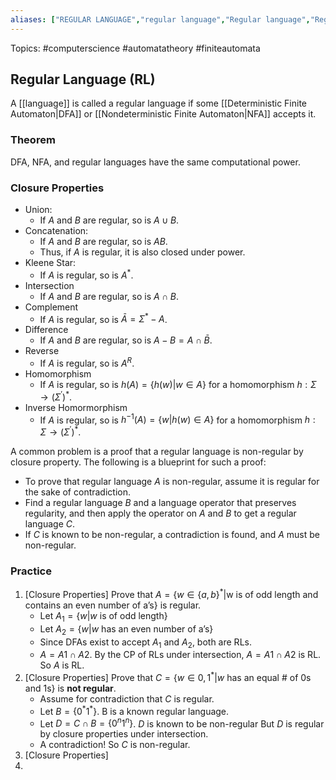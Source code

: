 ```yaml
---
aliases: ["REGULAR LANGUAGE","regular language","Regular language","Regular languages","regular languages", "RL", "rl", "RLs"] 
---
```

Topics: #computerscience #automatatheory #finiteautomata

## Regular Language (RL)
A [[language]] is called a regular language if some [[Deterministic Finite Automaton|DFA]] or [[Nondeterministic Finite Automaton|NFA]] accepts it. 

### Theorem
DFA, NFA, and regular languages have the same computational power.

### Closure Properties
- Union: 
	- If $A$ and $B$ are regular, so is $A \cup B$. 
- Concatenation: 
	- If $A$ and $B$ are regular, so is $AB$. 
	- Thus, if $A$ is regular, it is also closed under power. 
- Kleene Star:
	- If $A$ is regular, so is $A^{*}$.
- Intersection
	- If $A$ and $B$ are regular, so is $A \cap B$. 
- Complement
	- If $A$ is regular, so is $\bar{A}=\Sigma^{*}-A$.
- Difference
	-  If $A$ and $B$ are regular, so is $A-B = A \cap \bar{B}$. 
- Reverse
	- If $A$ is regular, so is $A^{R}$.
- Homomorphism
	- If $A$ is regular, so is $h(A)=\{h(w)|w \in A\}$ for a homomorphism $h : \Sigma \rightarrow (\Sigma^{'})^{*}$.
- Inverse Homormorphism
	- If $A$ is regular, so is $h^{-1}(A)=\{w|h(w) \in A\}$ for a homomorphism $h : \Sigma \rightarrow (\Sigma^{'})^{*}$.

A common problem is a proof that a regular language is non-regular by closure property.  The following is a blueprint for such a proof: 
- To prove that regular language $A$ is non-regular, assume it is regular for the sake of contradiction. 
- Find a regular language $B$ and a language operator that preserves regularity, and then apply the operator on $A$ and $B$ to get a regular language $C$. 
- If $C$ is known to be non-regular, a contradiction is found, and $A$ must be non-regular. 

### Practice
1. [Closure Properties] Prove that $A=\{w \in \{a,b\}^{*}|$w is of odd length and contains an even number of a’s$\}$ is regular. 
	- Let $A_1 =\{w|w$ is of odd length$\}$ 
	- Let $A_2 =\{w|w$ has an even number of a’s$\}$ 
	- Since DFAs exist to accept $A_1$ and $A_2$, both are RLs. 
	- $A=A1 \cap A2$. By the CP of RLs under intersection, $A=A1 \cap A2$ is RL. So $A$ is RL.
2. [Closure Properties] Prove that $C=\{w \in{0,1}^{*}|w$ has an equal # of 0s and 1s$\}$ is **not regular**.
	- Assume for contradiction that $C$ is regular.
	- Let $B =\{0^{*}1^{*}\}$. B is a known regular language. 
	- Let $D =C \cap B=\{0^n1^n\}$. $D$ is known to be non-regular But $D$ is regular by closure properties under intersection.
	- A contradiction! So $C$ is non-regular.
3. [Closure Properties]
4.  